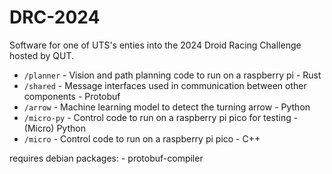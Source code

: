 # DRC-2024

Software for one of UTS's enties into the 2024 Droid Racing Challenge hosted by QUT.

- `/planner` - Vision and path planning code to run on a raspberry pi - Rust
- `/shared` - Message interfaces used in communication between other components - Protobuf
- `/arrow` - Machine learning model to detect the turning arrow - Python
- `/micro-py` - Control code to run on a raspberry pi pico for testing - (Micro) Python
- `/micro` - Control code to run on a raspberry pi pico - C++

requires debian packages:
    - protobuf-compiler
